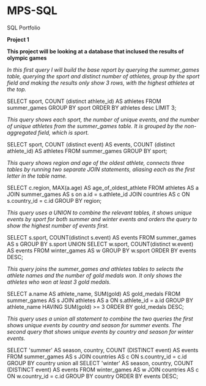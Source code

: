 # MPS-SQL
SQL Portfolio

**Project 1**

**This project will be looking at a database that inclused the results of olympic games**



*In this first query I will build the base report by querying the summer_games table, querying the sport and distinct number of athletes, group by the sport field and making the results only show 3 rows, with the highest athletes at the top.*


SELECT 
	sport, 
	COUNT (distinct athlete_id) AS athletes
FROM summer_games
GROUP BY sport
ORDER BY athletes desc
LIMIT 3;


*This query shows each sport, the number of unique events, and the number of unique athletes from the summer_games table.
It is grouped by the non-aggregated field, which is sport.*

SELECT 
	sport, 
	COUNT (distinct event) AS events, 
	COUNT (distinct athlete_id) AS athletes
FROM summer_games
GROUP BY sport;


*This query shows region and age of the oldest athlete, connects three tables by running two separate JOIN statements, aliasing each as the first letter in the table name.*

SELECT 
	c.region, 
	MAX(a.age) AS age_of_oldest_athlete
FROM athletes AS a
JOIN summer_games AS s
on a.id = s.athlete_id
JOIN countries AS c
ON s.country_id = c.id
GROUP BY region;


*This query uses a UNION to combine the relevant tables, it shows unique events by sport for both summer and winter events and orders the query to show the highest number of events first.*

SELECT 
	s.sport, 
	COUNT(distinct s.event) AS events
FROM summer_games AS s
GROUP BY s.sport
UNION
SELECT 
	w.sport, 
	COUNT(distinct w.event) AS events
FROM winter_games AS w
GROUP BY w.sport
ORDER BY events DESC;


*This query joins the summer_games and athletes tables to selects the athlete names and the number of gold medals won.
It only shows the athletes who won at least 3 gold medals.*

SELECT 
	a.name AS athlete_name, 
	SUM(gold) AS gold_medals
FROM summer_games AS s
JOIN athletes AS a
ON s.athlete_id	= a.id
GROUP BY athlete_name
HAVING SUM(gold) >= 3
ORDER BY gold_medals DESC;

*This query uses a union all statement to combine the two queries the first shows unique events by country and season for summer events. The second query that shows unique events by country and season for winter events.*

SELECT 
	'summer' AS season,
	country,
	COUNT (DISTINCT event) AS events
FROM summer_games AS s
JOIN countries AS c
ON s.country_id = c.id
GROUP BY country
union all
SELECT 
	'winter' AS season, 
	country, 
	COUNT (DISTINCT event) AS events
FROM winter_games AS w
JOIN countries AS c
ON w.country_id = c.id
GROUP BY country
ORDER BY events DESC;

